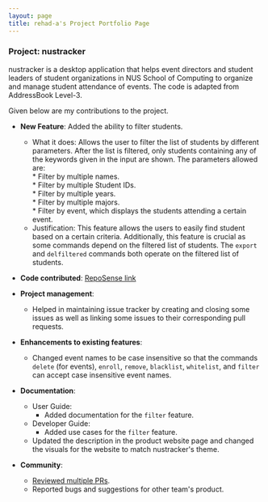 ```yaml
---
layout: page
title: rehad-a's Project Portfolio Page
---
```


### Project: nustracker

nustracker is a desktop application that helps event directors and student leaders of student organizations in NUS School of Computing to organize and manage student attendance of events.
The code is adapted from AddressBook Level-3.

Given below are my contributions to the project.

* **New Feature**: Added the ability to filter students.
  * What it does: Allows the user to filter the list of students by different parameters. After the list is filtered, only students containing any of the keywords given in the input are shown. The parameters allowed are: <br>
        * Filter by multiple names. <br>
        * Filter by multiple Student IDs. <br>
        * Filter by multiple years. <br>
        * Filter by multiple majors. <br>
        * Filter by event, which displays the students attending a certain event. <br>
  * Justification: This feature allows the users to easily find student based on a certain criteria.
  Additionally, this feature is crucial as some commands depend on the filtered list of students. The `export` and `delfiltered` commands both operate
  on the filtered list of students.
 
* **Code contributed**: [RepoSense link](https://nus-cs2103-ay2122s1.github.io/tp-dashboard/?search=&sort=groupTitle&sortWithin=title&since=2021-09-17&timeframe=commit&mergegroup=&groupSelect=groupByRepos&breakdown=false&tabOpen=true&tabType=authorship&tabAuthor=rehad-a&tabRepo=AY2122S1-CS2103T-T11-1%2Ftp%5Bmaster%5D&authorshipIsMergeGroup=false&authorshipFileTypes=docs~functional-code~test-code~other&authorshipIsBinaryFileTypeChecked=false)

* **Project management**:
    * Helped in maintaining issue tracker by creating and closing some issues as well as linking some issues to their corresponding pull requests.
    
* **Enhancements to existing features**:
    * Changed event names to be case insensitive so that the commands `delete` (for events), `enroll`, `remove`, `blacklist`, `whitelist`, and `filter`
      can accept case insensitive event names.
    
* **Documentation**:
  * User Guide:
    * Added documentation for the `filter` feature.
  * Developer Guide:
    * Added use cases for the `filter` feature.
  * Updated the description in the product website page and changed the visuals for the website to match nustracker's theme.  

* **Community**:
    * [Reviewed multiple PRs](https://github.com/AY2122S1-CS2103T-T11-1/tp/pulls?q=is%3Apr+is%3Aclosed+reviewed-by%3Arehad-a).
    * Reported bugs and suggestions for other team's product.
 